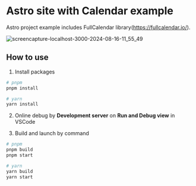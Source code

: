 # Astro site with Calendar example

Astro project example includes FullCalendar library(https://fullcalendar.io/).

![screencapture-localhost-3000-2024-08-16-11_55_49](https://github.com/user-attachments/assets/ad352e7d-3d34-4034-8a5f-21ca3eb21c8d)

## How to use

1. Install packages

```bash
# pnpm
pnpm install

# yarn
yarn install
```

2. Online debug by **Development server** on **Run and Debug view** in VSCode

3. Build and launch by command

```bash
# pnpm
pnpm build
pnpm start

# yarn
yarn build
yarn start
```
